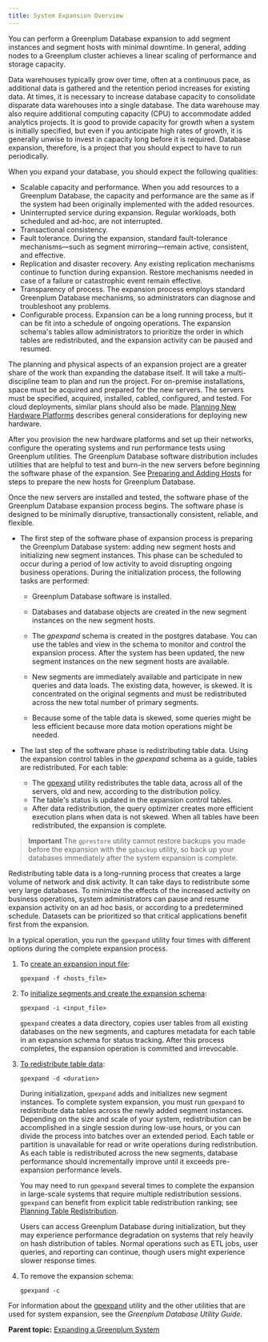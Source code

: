```yaml
---
title: System Expansion Overview 
---
```


You can perform a Greenplum Database expansion to add segment instances and segment hosts with minimal downtime. In general, adding nodes to a Greenplum cluster achieves a linear scaling of performance and storage capacity.

Data warehouses typically grow over time, often at a continuous pace, as additional data is gathered and the retention period increases for existing data. At times, it is necessary to increase database capacity to consolidate disparate data warehouses into a single database. The data warehouse may also require additional computing capacity \(CPU\) to accommodate added analytics projects. It is good to provide capacity for growth when a system is initially specified, but even if you anticipate high rates of growth, it is generally unwise to invest in capacity long before it is required. Database expansion, therefore, is a project that you should expect to have to run periodically.

When you expand your database, you should expect the following qualities:

-   Scalable capacity and performance. When you add resources to a Greenplum Database, the capacity and performance are the same as if the system had been originally implemented with the added resources.
-   Uninterrupted service during expansion. Regular workloads, both scheduled and ad-hoc, are not interrupted.
-   Transactional consistency.
-   Fault tolerance. During the expansion, standard fault-tolerance mechanisms—such as segment mirroring—remain active, consistent, and effective.
-   Replication and disaster recovery. Any existing replication mechanisms continue to function during expansion. Restore mechanisms needed in case of a failure or catastrophic event remain effective.
-   Transparency of process. The expansion process employs standard Greenplum Database mechanisms, so administrators can diagnose and troubleshoot any problems.
-   Configurable process. Expansion can be a long running process, but it can be fit into a schedule of ongoing operations. The expansion schema's tables allow administrators to prioritize the order in which tables are redistributed, and the expansion activity can be paused and resumed.

The planning and physical aspects of an expansion project are a greater share of the work than expanding the database itself. It will take a multi-discipline team to plan and run the project. For on-premise installations, space must be acquired and prepared for the new servers. The servers must be specified, acquired, installed, cabled, configured, and tested. For cloud deployments, similar plans should also be made. [Planning New Hardware Platforms](expand-planning.html) describes general considerations for deploying new hardware.

After you provision the new hardware platforms and set up their networks, configure the operating systems and run performance tests using Greenplum utilities. The Greenplum Database software distribution includes utilities that are helpful to test and burn-in the new servers before beginning the software phase of the expansion. See [Preparing and Adding Hosts](expand-nodes.html) for steps to prepare the new hosts for Greenplum Database.

Once the new servers are installed and tested, the software phase of the Greenplum Database expansion process begins. The software phase is designed to be minimally disruptive, transactionally consistent, reliable, and flexible.

-   The first step of the software phase of expansion process is preparing the Greenplum Database system: adding new segment hosts and initializing new segment instances. This phase can be scheduled to occur during a period of low activity to avoid disrupting ongoing business operations. During the initialization process, the following tasks are performed:

    -   Greenplum Database software is installed.
    -   Databases and database objects are created in the new segment instances on the new segment hosts.
    -   The *gpexpand* schema is created in the postgres database. You can use the tables and view in the schema to monitor and control the expansion process.
    After the system has been updated, the new segment instances on the new segment hosts are available.

    -   New segments are immediately available and participate in new queries and data loads. The existing data, however, is skewed. It is concentrated on the original segments and must be redistributed across the new total number of primary segments.
    -   Because some of the table data is skewed, some queries might be less efficient because more data motion operations might be needed.
-   The last step of the software phase is redistributing table data. Using the expansion control tables in the *gpexpand* schema as a guide, tables are redistributed. For each table:

    -   The [gpexand](../../utility_guide/ref/gpexpand.html) utility redistributes the table data, across all of the servers, old and new, according to the distribution policy.
    -   The table's status is updated in the expansion control tables.
    -   After data redistribution, the query optimizer creates more efficient execution plans when data is not skewed.
    When all tables have been redistributed, the expansion is complete.


> **Important** The `gprestore` utility cannot restore backups you made before the expansion with the `gpbackup` utility, so back up your databases immediately after the system expansion is complete.

Redistributing table data is a long-running process that creates a large volume of network and disk activity. It can take days to redistribute some very large databases. To minimize the effects of the increased activity on business operations, system administrators can pause and resume expansion activity on an ad hoc basis, or according to a predetermined schedule. Datasets can be prioritized so that critical applications benefit first from the expansion.

In a typical operation, you run the `gpexpand` utility four times with different options during the complete expansion process.

1.  To [create an expansion input file](expand-initialize.html):

    ```
    gpexpand -f <hosts_file>
    ```

2.  To [initialize segments and create the expansion schema](expand-initialize.html):

    ```
    gpexpand -i <input_file>
    ```

    `gpexpand` creates a data directory, copies user tables from all existing databases on the new segments, and captures metadata for each table in an expansion schema for status tracking. After this process completes, the expansion operation is committed and irrevocable.

3.  [To redistribute table data](expand-redistribute.html):

    ```
    gpexpand -d <duration>
    ```

    During initialization, `gpexpand` adds and initializes new segment instances. To complete system expansion, you must run `gpexpand` to redistribute data tables across the newly added segment instances. Depending on the size and scale of your system, redistribution can be accomplished in a single session during low-use hours, or you can divide the process into batches over an extended period. Each table or partition is unavailable for read or write operations during redistribution. As each table is redistributed across the new segments, database performance should incrementally improve until it exceeds pre-expansion performance levels.

    You may need to run `gpexpand` several times to complete the expansion in large-scale systems that require multiple redistribution sessions. `gpexpand` can benefit from explicit table redistribution ranking; see [Planning Table Redistribution](expand-planning.html).

    Users can access Greenplum Database during initialization, but they may experience performance degradation on systems that rely heavily on hash distribution of tables. Normal operations such as ETL jobs, user queries, and reporting can continue, though users might experience slower response times.

4.  To remove the expansion schema:

    ```
    gpexpand -c
    ```


For information about the [gpexpand](../../utility_guide/ref/gpexpand.html) utility and the other utilities that are used for system expansion, see the *Greenplum Database Utility Guide*.

**Parent topic:** [Expanding a Greenplum System](../expand/expand-main.html)

